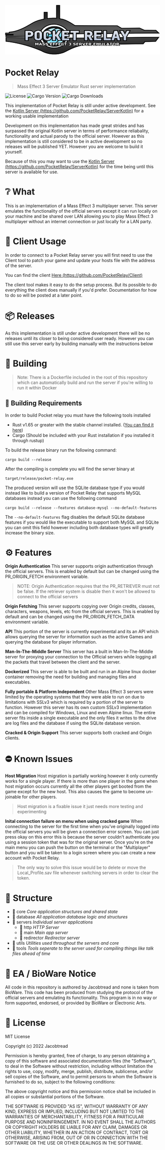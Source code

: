 <img src="https://raw.githubusercontent.com/PocketRelay/.github/main/assets/logo-new-text.svg" width="100%" height="160px">

# Pocket Relay 

> Mass Effect 3 Server Emulator Rust server implementation

![License](https://img.shields.io/github/license/PocketRelay/ServerRust?style=for-the-badge)
![Cargo Version](https://img.shields.io/crates/v/pocket-relay?style=for-the-badge)
![Cargo Downloads](https://img.shields.io/crates/d/pocket-relay?style=for-the-badge)

This implementation of Pocket Relay is still under active development. See the [Kotlin Server (https://github.com/PocketRelay/ServerKotlin)](https://github.com/PocketRelay/ServerKotlin)
for a working usable implementation

Development on this implementation has made great strides and has surpassed the original Kotlin server in terms of performance
reliabality, functionality and actual parody to the official server. However as this implementation is still considered to be
in active development so no releases will be published YET. However you are welcome to build it yourself.

Because of this you may want to use the [Kotlin Server (https://github.com/PocketRelay/ServerKotlin)](https://github.com/PocketRelay/ServerKotlin) for the time being until this server is available for use.

# ❔ What

This is an implementation of a Mass Effect 3 multiplayer server. This server emulates the functionality of the official servers except it can run locally on your machine and be shared over LAN allowing you to play Mass Effect 3 multiplayer 
without an internet connection or just locally for a LAN party.

# 🔌 Client Usage
In order to connect to a Pocket Relay server you will first need to use the Client tool to patch your
game and update your hosts file with the address of the server.

You can find the client [Here (https://github.com/PocketRelay/Client)](https://github.com/PocketRelay/Client)

The client tool makes it easy to do the setup process. But its possible to do everything the client
does manually if you'd prefer. Documentation for how to do so will be posted at a later point.

# 📦 Releases

As this implementation is still under active development there will be no 
releases until its closer to being considered user ready. However you can
still use this server early by building manually with the instructions below

# 🚀 Building

> Note: There is a Dockerfile included in the root of this repository which can
> automatically build and run the server if you're willing to run it within Docker

## 📄 Building Requirements

In order to build Pocket relay you must have the following tools installed

- Rust v1.65 or greater with the stable channel installed. ([You can find it here](https://www.rust-lang.org/learn/get-started))
- Cargo (Should be included with your Rust installation if you installed it through rustup)

To build the release binary run the following command:

```shell
cargo build --release
```

After the compiling is complete you will find the server binary at
```
target/release/pocket-relay.exe
```

The produced version will use the SQLite database type if you would instead like
to build a version of Pocket Relay that supports MySQL databases instead
you can use the following command

```shell
cargo build --release --features database-mysql --no-default-features
```

The `--no-default-features` flag disables the default SQLite database features if you would
like the executable to support both MySQL and SQLite you can omit this field however including both database types will greatly increase the binary size.

# ⚙️ Features

**Origin Authentication** This server supports origin authentication through the official servers. This is enabled by default but can be changed using the PR_ORIGIN_FETCH environment variable.

> NOTE: Origin Authentication requires that the PR_RETRIEVER must not be false. If the 
> retriever system is disable then it won't be allowed to connect to the official servers

**Origin Fetching** This server supports copying over Origin credits, classes, characters, weapons, levels, etc from the official servers. This is enabled by default and can
be changed using the PR_ORIGIN_FETCH_DATA environment variable.

**API** This portion of the server is currently experimental and its an API which allows 
querying the server for information such as the active Games and querying the database for
player information.

**Man-In-The-Middle Server** This server has a built in Man-In-The-Middle server for proxying your connection to the Official servers while logging all the packets that travel
between the client and the server. 

**Dockerized** This server is able to be built and run in an Alpine linux docker container 
removing the need for building and managing files and executables.

**Fully portable & Platform Independent** Other Mass Effect 3 servers were limited by the operating systems that they were able to run on due to limitations with SSLv3 which is required by a portion of the server to function. However this server has its own 
custom SSLv3 implementation and can be compiled for Windows, Linux and even Alpine linux.
The entire server fits inside a single executable and the only files it writes to the drive
are log files and the database if using the SQLite database version. 

**Cracked & Origin Support** This server supports both cracked and Origin clients.

# ⛔️ Known Issues

**Host Migration** Host migration is partially working however it only currently works
for a single player. If there is more than one player in the game when host migration
occurs currently all the other players get booted from the game except for the new host.
This also causes the game to become un-joinable for other players.

> Host migration is a fixable issue it just needs more testing and experimenting

**Inital connection failure on menu when using cracked game** When connecting to the server
for the first time when you've originally logged into the official servers you will be given
a connection error screen. You can just press okay on this error this is because the server couldn't
authenticate you using a session token that was for the original server. Once you're on
the main menu you can push the button on the terminal or the "Multiplayer" button and you will be
taken to a login screen where you can create a new account with Pocket Relay.

> The only way to solve this issue would be to delete or move the Local_Profile.sav file
> whenever switching servers in order to clear the token.
  
# 📂 Structure
- 📁 core *Core application structures and shared state*
- 📁 database *All application database logic and structures*
- 📁 servers *Individual server applications*
  - 📁 http *HTTP Server*
  - 📁 main *Main app server*
  - 📁 redirector *Redirector server*
- 📁 utils *Utilities used throughout the servers and core*
- 📁 tools *Tools seperate to the server used for compiling things like talk files ahead of time*


# 📌 EA / BioWare Notice
All code in this repository is authored by Jacobtread and none is taken from BioWare. This code has been 
produced from studying the protocol of the official servers and emulating its functionality. This program is in no way or form supported, endorsed, or provided by BioWare or Electronic Arts.

# 🧾 License

MIT License

Copyright (c) 2022 Jacobtread

Permission is hereby granted, free of charge, to any person obtaining a copy
of this software and associated documentation files (the "Software"), to deal
in the Software without restriction, including without limitation the rights
to use, copy, modify, merge, publish, distribute, sublicense, and/or sell
copies of the Software, and to permit persons to whom the Software is
furnished to do so, subject to the following conditions:

The above copyright notice and this permission notice shall be included in all
copies or substantial portions of the Software.

THE SOFTWARE IS PROVIDED "AS IS", WITHOUT WARRANTY OF ANY KIND, EXPRESS OR
IMPLIED, INCLUDING BUT NOT LIMITED TO THE WARRANTIES OF MERCHANTABILITY,
FITNESS FOR A PARTICULAR PURPOSE AND NONINFRINGEMENT. IN NO EVENT SHALL THE
AUTHORS OR COPYRIGHT HOLDERS BE LIABLE FOR ANY CLAIM, DAMAGES OR OTHER
LIABILITY, WHETHER IN AN ACTION OF CONTRACT, TORT OR OTHERWISE, ARISING FROM,
OUT OF OR IN CONNECTION WITH THE SOFTWARE OR THE USE OR OTHER DEALINGS IN THE
SOFTWARE.